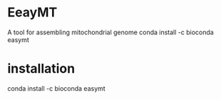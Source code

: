# EeayMT
A tool for assembling mitochondrial genome
conda install -c bioconda easymt
# installation
conda install -c bioconda easymt
